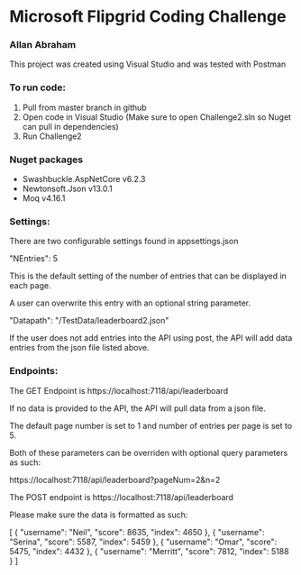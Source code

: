 # Microsoft Flipgrid Coding Challenge
### Allan Abraham

This project was created using Visual Studio and was tested with Postman

### To run code:
1. Pull from master branch in github
2. Open code in Visual Studio (Make sure to open Challenge2.sln so Nuget can pull in dependencies)
3. Run Challenge2

### Nuget packages
- Swashbuckle.AspNetCore v6.2.3
- Newtonsoft.Json v13.0.1
- Moq v4.16.1

### Settings:
There are two configurable settings found in appsettings.json

"NEntries": 5

This is the default setting of the number of entries that can be displayed in each page. 

A user can overwrite this entry with an optional string parameter.

"Datapath": "/TestData/leaderboard2.json"

If the user does not add entries into the API using post, the API will add data entries from the json file listed above.

### Endpoints:

The GET Endpoint is https://localhost:7118/api/leaderboard

If no data is provided to the API, the API will pull data from a json file.

The default page number is set to 1 and number of entries per page is set to 5.

Both of these parameters can be overriden with optional query parameters as such:

https://localhost:7118/api/leaderboard?pageNum=2&n=2

The POST endpoint is https://localhost:7118/api/leaderboard

Please make sure the data is formatted as such:

[
	{
		"username": "Neil",
		"score": 8635,
		"index": 4650
	},
	{
		"username": "Serina",
		"score": 5587,
		"index": 5459
	},
	{
		"username": "Omar",
		"score": 5475,
		"index": 4432
	},
	{
		"username": "Merritt",
		"score": 7812,
		"index": 5188
	}
]

